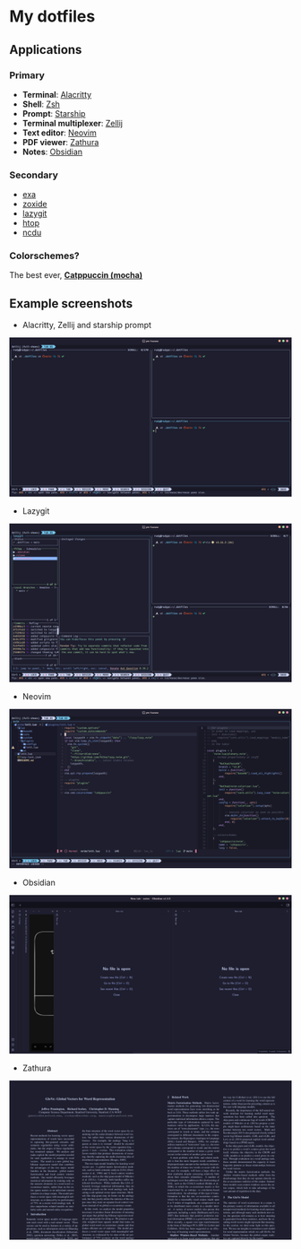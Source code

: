 # My dotfiles

## Applications

### Primary

- **Terminal**: [Alacritty](https://github.com/alacritty/alacritty)
- **Shell**: [Zsh](https://www.zsh.org/)
- **Prompt**: [Starship](https://github.com/starship/starship)
- **Terminal multiplexer**: [Zellij](https://github.com/zellij-org/zellij)
- **Text editor**: [Neovim](https://github.com/neovim/neovim)
- **PDF viewer**: [Zathura](https://github.com/pwmt/zathura)
- **Notes**: [Obsidian](https://obsidian.md/)

### Secondary

- [exa](https://github.com/ogham/exa)
- [zoxide](https://github.com/ajeetdsouza/zoxide)
- [lazygit](https://github.com/jesseduffield/lazygit)
- [htop](https://github.com/htop-dev/htop)
- [ncdu](https://github.com/rofl0r/ncdu)

### Colorschemes?

The best ever, [**Catppuccin (mocha)**](https://github.com/catppuccin/catppuccin)

## Example screenshots

- Alacritty, Zellij and starship prompt

![Alacritty, Zellij and starship prompt](screenshots/alacritty-zellij-starship.png)

- Lazygit

![Lazygit](screenshots/lazygit.png)

- Neovim

![Neovim](screenshots/neovim.png)

- Obsidian

![Obsidian](screenshots/obsidian.png)

- Zathura

![Zathura](screenshots/zathura.png)
